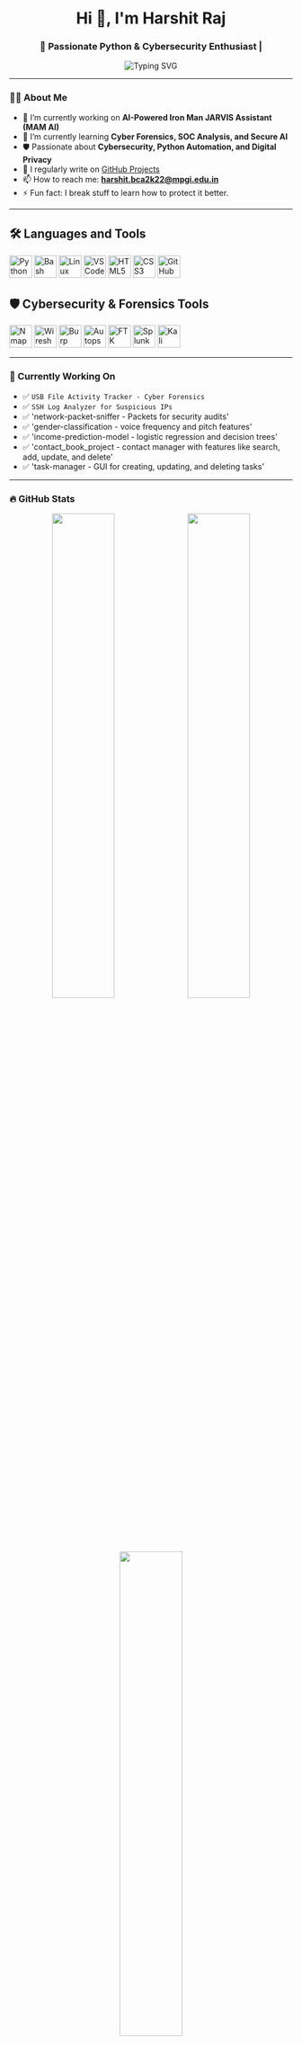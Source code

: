 <!--
**HarshuKashyap/HarshuKashyap** is a ✨ _special_ ✨ repository because its `README.md` (this file) appears on your GitHub profile. 

Here are some ideas to get you started:

- 🔭 I’m currently working on ...
- 🌱 I’m currently learning ...
- 👯 I’m looking to collaborate on ...
- 🤔 I’m looking for help with ...
- 💬 Ask me about ...
- 📫 How to reach me: ...
- 😄 Pronouns: ...
- ⚡ Fun fact: ...
-->
<!-- GitHub Profile README -->

<h1 align="center">Hi 👋, I'm Harshit Raj</h1>
<h3 align="center">🚀 Passionate Python & Cybersecurity Enthusiast |</h3>

<p align="center">
  <img src="https://readme-typing-svg.herokuapp.com?font=Fira+Code&duration=3000&pause=1000&center=true&vCenter=true&width=435&lines=Cybersecurity+Enthusiast;Python+Developer;AI+%26+ML+Learner;Open+Source+Contributor;Always+Learning..." alt="Typing SVG" />
</p>

---

### 👨‍💻 About Me

- 🔭 I’m currently working on **AI-Powered Iron Man JARVIS Assistant (MAM AI)**
- 🌱 I’m currently learning **Cyber Forensics, SOC Analysis, and Secure AI**
- 🛡️ Passionate about **Cybersecurity, Python Automation, and Digital Privacy**
- 📝 I regularly write on [GitHub Projects](https://github.com/HarshuKashyap?tab=repositories)
- 📫 How to reach me: **harshit.bca2k22@mpgi.edu.in**
- ⚡ Fun fact: I break stuff to learn how to protect it better.

---

## 🛠️ Languages and Tools

<p align="left">
  <img src="https://cdn.jsdelivr.net/gh/devicons/devicon/icons/python/python-original.svg" alt="Python" width="40" height="40"/>
  <img src="https://cdn.jsdelivr.net/gh/devicons/devicon/icons/bash/bash-original.svg" alt="Bash" width="40" height="40"/>
  <img src="https://cdn.jsdelivr.net/gh/devicons/devicon/icons/linux/linux-original.svg" alt="Linux" width="40" height="40"/>
  <img src="https://cdn.jsdelivr.net/gh/devicons/devicon/icons/vscode/vscode-original.svg" alt="VSCode" width="40" height="40"/>
  <img src="https://cdn.jsdelivr.net/gh/devicons/devicon/icons/html5/html5-original.svg" alt="HTML5" width="40" height="40"/>
  <img src="https://cdn.jsdelivr.net/gh/devicons/devicon/icons/css3/css3-original.svg" alt="CSS3" width="40" height="40"/>
  <img src="https://cdn.jsdelivr.net/gh/devicons/devicon/icons/github/github-original.svg" alt="GitHub" width="40" height="40"/>
</p>

## 🛡️ Cybersecurity & Forensics Tools

<p align="left">
  <!-- Nmap -->
  <img src="https://upload.wikimedia.org/wikipedia/commons/5/5f/Nmap_Logo.svg" alt="Nmap" width="40" height="40"/>
  
  <!-- Wireshark -->
  <img src="https://upload.wikimedia.org/wikipedia/commons/d/d0/Wireshark_icon.svg" alt="Wireshark" width="40" height="40"/>
  
  <!-- Burp Suite -->
  <img src="https://raw.githubusercontent.com/SimoKarpin/BurpSuite-Pro-Installer/master/burp-logo.png" alt="Burp Suite" width="40" height="40"/>
  
  <!-- Autopsy -->
  <img src="https://www.sleuthkit.org/autopsy/images/autopsy-logo.png" alt="Autopsy" width="40" height="40"/>
  
  <!-- FTK Imager -->
  <img src="https://www.exterro.com/hubfs/FTK%20Imager.png" alt="FTK Imager" width="40" height="40"/>
  
  <!-- Splunk -->
  <img src="https://upload.wikimedia.org/wikipedia/commons/4/4a/Splunk_Logo.svg" alt="Splunk" width="40" height="40"/>
  
  <!-- Kali Linux -->
  <img src="https://upload.wikimedia.org/wikipedia/commons/2/2b/Kali-dragon-icon.svg" alt="Kali Linux" width="40" height="40"/>
</p>

---

### 🧠 Currently Working On

- ✅ `USB File Activity Tracker - Cyber Forensics`
- ✅ `SSH Log Analyzer for Suspicious IPs`
- ✅ 'network-packet-sniffer - Packets for security audits' 
- ✅ 'gender-classification - voice frequency and pitch features'
- ✅ 'income-prediction-model - logistic regression and decision trees' 
- ✅ 'contact_book_project -  contact manager with features like search,  add, update, and delete'
- ✅ 'task-manager - GUI for creating, updating, and deleting tasks'
---

### 🔥 GitHub Stats

<p align="center">
  <img src="https://github-readme-stats.vercel.app/api?username=HarshuKashyap&show_icons=true&theme=radical" width="47%" />
  <img src="https://github-readme-streak-stats.herokuapp.com/?user=HarshuKashyap&theme=radical" width="47%" />
</p>

<p align="center">
  <img src="https://github-readme-stats.vercel.app/api/top-langs/?username=HarshuKashyap&layout=compact&theme=radical" width="47%"/>
</p>

---

### 📌 Featured Projects

| 💻 Project | 🔎 Description | 🛠 Tech Used |
|-----------|----------------|-------------|
| [SSH Log Analyzer](https://github.com/HarshuKashyap/ssh-log-analyzer) | Detects brute-force attempts in SSH logs | Python, Regex |
| [USB File Tracker](https://github.com/HarshuKashyap/usb-tracker) | Tracks USB file events for forensics | Python, OS, Logging |
| [`network-packet-sniffer`](https://github.com/HarshuKashyap/network-packet-sniffer) | Real-time packet sniffer capturing and analyzing raw IP/TCP/UDP packets for security audits. | `Python`, `Scapy`, `Socket` |
| [`gender-classification`](https://github.com/HarshuKashyap/gender-classification) | ML model classifying gender using voice frequency and pitch features. | `Python`, `Scikit-learn`, `Pandas` |
| [`income-prediction-model`](https://github.com/HarshuKashyap/income-prediction-model) | Predicts user income class using logistic regression and decision trees. | `Python`, `Pandas`, `Matplotlib` |
| [`contact_book_project`](https://github.com/HarshuKashyap/contact_book_project) | CLI-based contact manager with features like search, add, update, and delete. | `Python`, `File Handling` |
| [`task-manager`](https://github.com/HarshuKashyap/task-manager) | Lightweight task manager with GUI for creating, updating, and deleting tasks. | `Python`, `Tkinter` |
---

### 📫 Connect with Me

<p align="left">
  <a href="https://www.linkedin.com/in/harshit-raj-31b3a228a/" target="blank">
    <img align="center" src="https://img.shields.io/badge/LinkedIn-blue?style=for-the-badge&logo=linkedin&logoColor=white" alt="linkedin" />
  </a>
  <a href="mailto:harshit.bca2k22@mpgi.edu.in">
    <img align="center" src="https://img.shields.io/badge/Gmail-red?style=for-the-badge&logo=gmail&logoColor=white" alt="email" />
  </a>
  <a href="https://github.com/HarshuKashyap">
    <img align="center" src="https://img.shields.io/badge/GitHub-000?style=for-the-badge&logo=github&logoColor=white" alt="github" />
  </a>
</p>

---

### ⚡ Quote of the Day

> “Cybersecurity isn’t just a skill, it’s a mindset of resilience and curiosity.” — Harshu

---

<p align="center">
  <img src="https://capsule-render.vercel.app/api?type=waving&color=gradient&height=100&section=footer"/>
</p>




> ⚡ *“Building security-first, future-ready systems — one line of code at a time.”*

